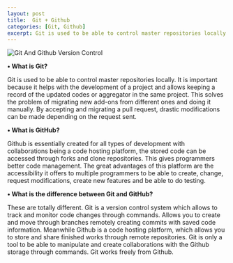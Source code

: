 ```yaml
---
layout: post
title:  Git + Github
categories: [Git, Github]
excerpt: Git is used to be able to control master repositories locally. It is important because it helps with the development of a project and allows keeping a record
---
```


![Git And Github Version Control](https://user-images.githubusercontent.com/22435576/106373491-406a6e00-6337-11eb-8738-5ae85345ae74.png)

**•	What is Git?**

Git is used to be able to control master repositories locally. It is important because it helps with the development of a project and allows keeping a record of the updated codes or aggregator in the same project. This solves the problem of migrating new add-ons from different ones and doing it manually. By accepting and migrating a pull request, drastic modifications can be made depending on the request sent.

**•	What is GitHub?**

Github is essentially created for all types of development with collaborations being a code hosting platform, the stored code can be accessed through forks and clone repositories. This gives programmers better code management.
The great advantages of this platform are the accessibility it offers to multiple programmers to be able to create, change, request modifications, create new features and be able to do testing.

**•	What is the difference between Git and GitHub?**

These are totally different.
Git is a version control system which allows to track and monitor code changes through commands. Allows you to create and move through branches remotely creating commits with saved code information.
Meanwhile
Github is a code hosting platform, which allows you to store and share finished works through remote repositories. Git is only a tool to be able to manipulate and create collaborations with the Github storage through commands. Git works freely from Github.
